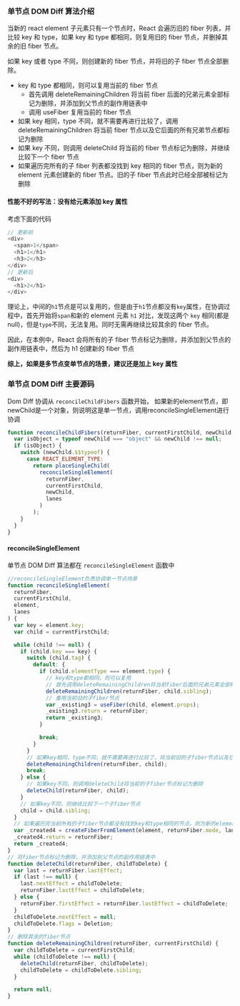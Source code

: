 
### 单节点 DOM Diff 算法介绍

当新的 react element 子元素只有一个节点时，React 会遍历旧的 fiber 列表，并比较 key 和 type，如果 key 和 type 都相同，则复用旧的 fiber 节点，并删掉其余的旧 fiber 节点。

如果 key 或者 type 不同，则创建新的 fiber 节点，并将旧的子 fiber 节点全部删除。
- key 和 type 都相同，则可以复用当前的 fiber 节点
  - 首先调用 deleteRemainingChildren 将当前 fiber 后面的兄弟元素全部标记为删除，并添加到父节点的副作用链表中
  - 调用 useFiber 复用当前的 fiber 节点
- 如果 key 相同，type 不同，就不需要再进行比较了，调用 deleteRemainingChildren 将当前 fiber 节点以及它后面的所有兄弟节点都标记为删除
- 如果 key 不同，则调用 deleteChild 将当前的 fiber 节点标记为删除，并继续比较下一个 fiber 节点
- 如果遍历完所有的子 fiber 列表都没找到 key 相同的 fiber 节点，则为新的 element 元素创建新的 fiber 节点。旧的子 fiber 节点此时已经全部被标记为删除
#### 性能不好的写法：没有给元素添加 key 属性
考虑下面的代码

```js
// 更新前
<div>
  <span>1</span>
  <h1>1</h1>
  <h3>2</h3>
</div>
// 更新后
<div>
  <h1>2</h1>
</div>
```

理论上，中间的`h1`节点是可以复用的，但是由于`h1`节点都没有`key`属性，在协调过程中，首先开始将`span`和新的 element 元素 `h1` 对比，发现这两个 `key` 相同(都是 null)，但是`type`不同，无法复用。同时无需再继续比较其余的 fiber 节点。

因此，在本例中，React 会将所有的子 fiber 节点标记为删除，并添加到父节点的副作用链表中，然后为 h1 创建新的 fiber 节点

**综上，如果是多节点变单节点的场景，建议还是加上 key 属性**

### 单节点 DOM Diff 主要源码

Dom Diff 协调从 `reconcileChildFibers` 函数开始，
如果新的element节点，即newChild是一个对象，则说明这是单一节点，调用reconcileSingleElement进行协调


```js
function reconcileChildFibers(returnFiber, currentFirstChild, newChild, lanes) {
  var isObject = typeof newChild === "object" && newChild !== null;
  if (isObject) {
    switch (newChild.$$typeof) {
      case REACT_ELEMENT_TYPE:
        return placeSingleChild(
          reconcileSingleElement(
            returnFiber,
            currentFirstChild,
            newChild,
            lanes
          )
        );
    }
  }
}

```

#### reconcileSingleElement
单节点 DOM Diff 算法都在 `reconcileSingleElement` 函数中
```js
//reconcileSingleElement负责协调单一节点场景
function reconcileSingleElement(
  returnFiber,
  currentFirstChild,
  element,
  lanes
) {
  var key = element.key;
  var child = currentFirstChild;

  while (child !== null) {
    if (child.key === key) {
      switch (child.tag) {
        default: {
          if (child.elementType === element.type) {
            // key和type都相同，则可以复用
            // 首先调用deleteRemainingChildren将当前fiber后面的兄弟元素全部标记为删除
            deleteRemainingChildren(returnFiber, child.sibling);
            // 重用当前旧的子fiber节点
            var _existing3 = useFiber(child, element.props);
            _existing3.return = returnFiber;
            return _existing3;
          }

          break;
        }
      }
      // 如果key相同，type不同，就不需要再进行比较了，将当前旧的子fiber节点以及它后面的所有兄弟节点都标记为删除
      deleteRemainingChildren(returnFiber, child);
      break;
    } else {
      // 如果key不同，则调用deleteChild将当前的子fiber节点标记为删除
      deleteChild(returnFiber, child);
    }
    // 如果key不同，则继续比较下一个子fiber节点
    child = child.sibling;
  }
  // 如果遍历完当前所有的子fiber节点都没有找到key和type相同的节点，则为新的element元素创建新的fiber节点
  var _created4 = createFiberFromElement(element, returnFiber.mode, lanes);
  _created4.return = returnFiber;
  return _created4;
}
// 将fiber节点标记为删除，并添加到父节点的副作用链表中
function deleteChild(returnFiber, childToDelete) {
  var last = returnFiber.lastEffect;
  if (last !== null) {
    last.nextEffect = childToDelete;
    returnFiber.lastEffect = childToDelete;
  } else {
    returnFiber.firstEffect = returnFiber.lastEffect = childToDelete;
  }
  childToDelete.nextEffect = null;
  childToDelete.flags = Deletion;
}
// 删除其余的fiber节点
function deleteRemainingChildren(returnFiber, currentFirstChild) {
  var childToDelete = currentFirstChild;
  while (childToDelete !== null) {
    deleteChild(returnFiber, childToDelete);
    childToDelete = childToDelete.sibling;
  }

  return null;
}
```
